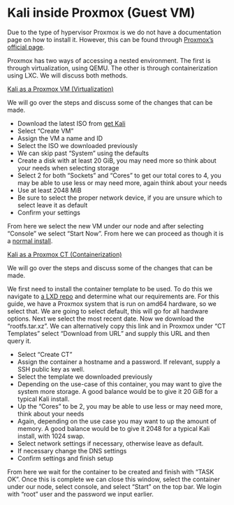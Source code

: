 # Kali inside Proxmox (Guest VM)

Due to the type of hypervisor Proxmox is we do not have a documentation page on how to install it. However, this can be found through [Proxmox’s official page](https://www.proxmox.com/en/proxmox-ve/get-started).

Proxmox has two ways of accessing a nested environment. The first is through virtualization, using QEMU. The other is through containerization using LXC. We will discuss both methods.

[Kali as a Proxmox VM (Virtualization)](broken-reference)

We will go over the steps and discuss some of the changes that can be made.

* Download the latest ISO from [get Kali](https://www.kali.org/get-kali/#kali-installer-images)
* Select “Create VM”
* Assign the VM a name and ID
* Select the ISO we downloaded previously
* We can skip past “System” using the defaults
* Create a disk with at least 20 GiB, you may need more so think about your needs when selecting storage
* Select 2 for both “Sockets” and “Cores” to get our total cores to 4, you may be able to use less or may need more, again think about your needs
* Use at least 2048 MiB
* Be sure to select the proper network device, if you are unsure which to select leave it as default
* Confirm your settings

From here we select the new VM under our node and after selecting “Console” we select “Start Now”. From here we can proceed as though it is a [normal install](https://www.kali.org/docs/installation/hard-disk-install/).

[Kali as a Proxmox CT (Containerization)](broken-reference)

We will go over the steps and discuss some of the changes that can be made.

We first need to install the container template to be used. To do this we navigate to [a LXD repo](https://us.lxd.images.canonical.com/images/kali/current/) and determine what our requirements are. For this guide, we have a Proxmox system that is run on amd64 hardware, so we select that. We are going to select default, this will go for all hardware options. Next we select the most recent date. Now we download the “rootfs.tar.xz”. We can alternatively copy this link and in Proxmox under “CT Templates” select “Download from URL” and supply this URL and then query it.

* Select “Create CT”
* Assign the container a hostname and a password. If relevant, supply a SSH public key as well.
* Select the template we downloaded previously
* Depending on the use-case of this container, you may want to give the system more storage. A good balance would be to give it 20 GiB for a typical Kali install.
* Up the “Cores” to be 2, you may be able to use less or may need more, think about your needs
* Again, depending on the use case you may want to up the amount of memory. A good balance would be to give it 2048 for a typical Kali install, with 1024 swap.
* Select network settings if necessary, otherwise leave as default.
* If necessary change the DNS settings
* Confirm settings and finish setup

From here we wait for the container to be created and finish with “TASK OK”. Once this is complete we can close this window, select the container under our node, select console, and select “Start” on the top bar. We login with “root” user and the password we input earlier.
